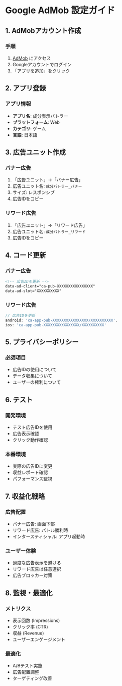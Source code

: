 # Google AdMob 設定ガイド

## 1. AdMobアカウント作成

### 手順
1. [AdMob](https://admob.google.com/) にアクセス
2. Googleアカウントでログイン
3. 「アプリを追加」をクリック

## 2. アプリ登録

### アプリ情報
- **アプリ名**: 成分表示バトラー
- **プラットフォーム**: Web
- **カテゴリ**: ゲーム
- **言語**: 日本語

## 3. 広告ユニット作成

### バナー広告
1. 「広告ユニット」→「バナー広告」
2. 広告ユニット名: `成分バトラー_バナー`
3. サイズ: レスポンシブ
4. 広告IDをコピー

### リワード広告
1. 「広告ユニット」→「リワード広告」
2. 広告ユニット名: `成分バトラー_リワード`
3. 広告IDをコピー

## 4. コード更新

### バナー広告
```html
<!-- 広告IDを更新 -->
data-ad-client="ca-pub-XXXXXXXXXXXXXXXX"
data-ad-slot="XXXXXXXXXX"
```

### リワード広告
```javascript
// 広告IDを更新
android: 'ca-app-pub-XXXXXXXXXXXXXXXX/XXXXXXXXXX',
ios: 'ca-app-pub-XXXXXXXXXXXXXXXX/XXXXXXXXXX'
```

## 5. プライバシーポリシー

### 必須項目
- 広告IDの使用について
- データ収集について
- ユーザーの権利について

## 6. テスト

### 開発環境
- テスト広告IDを使用
- 広告表示確認
- クリック動作確認

### 本番環境
- 実際の広告IDに変更
- 収益レポート確認
- パフォーマンス監視

## 7. 収益化戦略

### 広告配置
- バナー広告: 画面下部
- リワード広告: バトル勝利時
- インタースティシャル: アプリ起動時

### ユーザー体験
- 過度な広告表示を避ける
- リワード広告は任意選択
- 広告ブロッカー対策

## 8. 監視・最適化

### メトリクス
- 表示回数 (Impressions)
- クリック率 (CTR)
- 収益 (Revenue)
- ユーザーエンゲージメント

### 最適化
- A/Bテスト実施
- 広告配置調整
- ターゲティング改善 